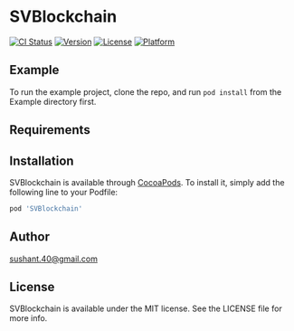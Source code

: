 # SVBlockchain

[![CI Status](http://img.shields.io/travis/sushant.40@gmail.com/SVBlockchain.svg?style=flat)](https://travis-ci.org/sushant.40@gmail.com/SVBlockchain)
[![Version](https://img.shields.io/cocoapods/v/SVBlockchain.svg?style=flat)](http://cocoapods.org/pods/SVBlockchain)
[![License](https://img.shields.io/cocoapods/l/SVBlockchain.svg?style=flat)](http://cocoapods.org/pods/SVBlockchain)
[![Platform](https://img.shields.io/cocoapods/p/SVBlockchain.svg?style=flat)](http://cocoapods.org/pods/SVBlockchain)

## Example

To run the example project, clone the repo, and run `pod install` from the Example directory first.

## Requirements

## Installation

SVBlockchain is available through [CocoaPods](http://cocoapods.org). To install
it, simply add the following line to your Podfile:

```ruby
pod 'SVBlockchain'
```

## Author

sushant.40@gmail.com

## License

SVBlockchain is available under the MIT license. See the LICENSE file for more info.
